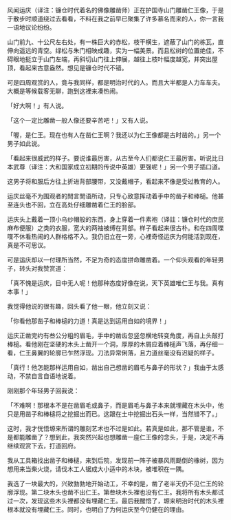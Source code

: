 风闻运庆（译注：镰仓时代着名的佛像雕凿师）正在护国寺山门雕凿仁王像，于是于散步时顺道绕过去看看，不料在我之前早已聚集了许多慕名而来的人，你一言我一语地议论纷纷。

山门前九、十公尺左右处，有一株巨大的赤松，枝干横生，遮蔽了山门的栋瓦，直伸向遥远的青空。绿松与朱门相映成趣，实为一幅美景。而且松树的位置绝佳，不碍眼地挺立于山门左端，再斜切山门往上伸展，越往上枝叶幅度越宽，并突出屋顶，看起来古意盎然。想见是镰仓时代不错。

可是四周观赏的人，竟与我同样，都是明治时代的人。而且大半都是人力车车夫。大概是等候载客无聊，跑到这裡来凑热闹。

「好大啊！」有人说。

「这个一定比雕凿一般人像还要辛苦吧！」又有人说。

「喔，是仁王。现在也有人在凿仁王啊？我还以为仁王像都是古时凿的。」另一个男子如此说。

「看起来很威武的样子。要说谁最厉害，从古至今人们都说仁王最厉害。听说比日本武尊（译注：大和国家成立初期的传说中英雄）更强呢！」另一个男子插口道。

这男子将和服后方往上折进背部腰带，又没戴帽子，看起来不像是受过教育的人。

运庆丝毫不为围观者的閒言閒语所动，只专心致意挥动着手中的凿子和棒槌。他甚至连头也不回，立在高处仔细雕凿着仁王的脸部。

运庆头上戴着一顶小乌纱帽般的东西，身上穿着一件素袍（译註：镰仓时代的庶民麻布便服）之类的衣服，宽大的两袖被缚在背部。样子看起来很古朴。和在四周喋喋不休看热闹的人群格格不入。我仍旧立在一旁，心裡奇怪运庆为何能活到现在，真是不可思议。

可是运庆却以一付理所当然，不足为奇的态度拼命雕凿着。一个仰头观看的年轻男子，转头对我赞赏道：

「真不愧是运庆，目中无人呢！他那种态度好像在说，天下英雄唯仁王与我。真有本事！」

我觉得他说的很有趣，回头看了他一眼，他立刻又说：

「你看他那凿子和棒槌的力道！真是达到运用自如的境界！」

运庆正凿完约有叁公分粗的眉毛，手中的凿齿忽竖忽横地转变角度，再自上头敲打棒槌。看他刚在坚硬的木头上凿开一个洞，厚厚的木屑应着棒槌声飞落，再仔细一看，仁王鼻翼的轮廓已乍然浮现。刀法异常俐落，且力道丝毫没有迟疑的样子。

「真行！他怎能那样运用自如，凿出自己想凿的眉毛与鼻子的形状？」我由于太感动，不禁自言自语地说着。

刚刚那个年轻男子回我说：

「不难啊！那根本不是在凿眉毛或鼻子，而是眉毛与鼻子本来就埋藏在木头中，他只是用凿子和棒槌将之挖掘出而已。这跟在土中挖掘出石头一样，当然错不了。」

这时，我才恍悟塬来所谓的雕刻艺术也不过是如此。若真是如此，那不管是谁，不是都能雕凿了？想到此，我突然兴起也想雕凿一座仁王像的念头，于是，决定不再继续观赏下去，打道回府。

我从工具箱找出凿子和棒槌，来到后院，发现前一阵子被暴风雨颳倒的橡树，因为想用来当柴火烧，请伐木工人锯成大小适中的木块，被堆积在一隅。

我选了一块最大的，兴致勃勃地开始动工，不幸的是，凿了老半天仍不见仁王的轮廓浮现。第二块木头也凿不出仁王。第叁块木头裡也没有仁王。我将所有木头都试过一次，发现这些木头裡都没有埋藏仁王。最后我醒悟了，塬来明治时代的木头裡根本就没有埋藏仁王。同时，也明白了为何运庆至今仍健在的理由。

